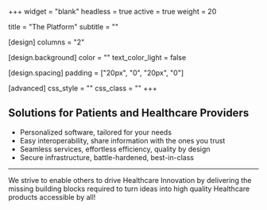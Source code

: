 +++
widget = "blank"
headless = true
active = true
weight = 20

title = "The Platform"
subtitle = ""

[design]
  columns = "2"

[design.background]
  color = ""
  text_color_light = false

[design.spacing]
  padding = ["20px", "0", "20px", "0"]

[advanced]
 css_style = ""
 css_class = ""
+++

## Solutions for Patients and Healthcare Providers

* Personalized software, tailored for your needs
* Easy interoperability, share information with the ones you trust
* Seamless services, effortless efficiency, quality by design
* Secure infrastructure, battle-hardened, best-in-class

---

We strive to enable others to drive Healthcare Innovation by delivering the missing building blocks required to turn ideas into high  quality Healthcare products accessible by all!





